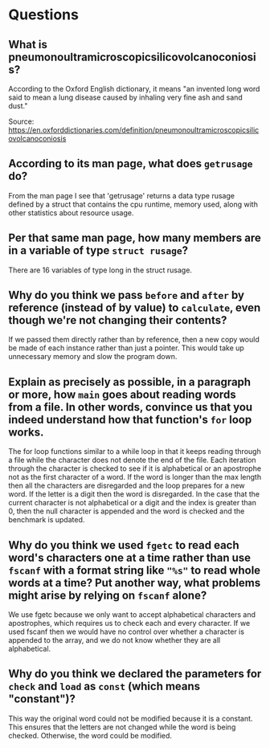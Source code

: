 # Questions

## What is pneumonoultramicroscopicsilicovolcanoconiosis?

According to the Oxford English dictionary, it means "an invented long word said to mean a lung disease caused by inhaling very fine ash and sand dust."

Source: https://en.oxforddictionaries.com/definition/pneumonoultramicroscopicsilicovolcanoconiosis

## According to its man page, what does `getrusage` do?

From the man page I see that 'getrusage' returns a data type rusage defined by a struct that contains the cpu runtime, memory used, along with other statistics about resource usage.

## Per that same man page, how many members are in a variable of type `struct rusage`?

There are 16 variables of type long in the struct rusage.

## Why do you think we pass `before` and `after` by reference (instead of by value) to `calculate`, even though we're not changing their contents?

If we passed them directly rather than by reference, then a new copy would be made of each instance rather than just a pointer. This would take up unnecessary memory and slow the program down.

## Explain as precisely as possible, in a paragraph or more, how `main` goes about reading words from a file. In other words, convince us that you indeed understand how that function's `for` loop works.

The for loop functions similar to a while loop in that it keeps reading through a file while the character does not denote the end of the file.
Each iteration through the character is checked to see if it is alphabetical or an apostrophe not as the first character of a word.
If the word is longer than the max length then all the characters are disregarded and the loop prepares for a new word. If the letter is a digit then the word is disregarded.
In the case that the current character is not alphabetical or a digit and the index is greater than 0, then the null character is appended and the word is checked and the benchmark is updated.

## Why do you think we used `fgetc` to read each word's characters one at a time rather than use `fscanf` with a format string like `"%s"` to read whole words at a time? Put another way, what problems might arise by relying on `fscanf` alone?

We use fgetc because we only want to accept alphabetical characters and apostrophes, which requires us to check each and every character.
If we used fscanf then we would have no control over whether a character is appended to the array, and we do not know whether they are all alphabetical.

## Why do you think we declared the parameters for `check` and `load` as `const` (which means "constant")?

This way the original word could not be modified because it is a constant. This ensures that the letters are not changed while the word is being checked. Otherwise, the word could be modified.
